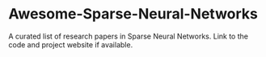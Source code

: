 # Awesome-Sparse-Neural-Networks
A curated list of research papers in Sparse Neural Networks. Link to the code and project website if available.
